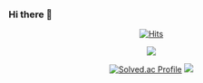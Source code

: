 ### Hi there 👋

<!--
**Jay3404/Jay3404** is a ✨ _special_ ✨ repository because its `README.md` (this file) appears on your GitHub profile.

Here are some ideas to get you started:

- 🔭 I’m currently working on ...
- 🌱 I’m currently learning ...
- 👯 I’m looking to collaborate on ...
- 🤔 I’m looking for help with ...
- 💬 Ask me about ...
- 📫 How to reach me: ...
- 😄 Pronouns: ...
- ⚡ Fun fact: ...
-->

<div align=center> 

  [![Hits](https://hits.seeyoufarm.com/api/count/incr/badge.svg?url=https%3A%2F%2Fgithub.com%2FJay3404&count_bg=%2379C83D&title_bg=%23555555&icon=nucleo.svg&icon_color=%23E7E7E7&title=hits&edge_flat=false)](https://hits.seeyoufarm.com)

  <img src="https://github-readme-stats.vercel.app/api?username=Jay3404&show_icons=true">
  
  [![Solved.ac Profile](http://mazassumnida.wtf/api/v2/generate_badge?boj=jmangel3404)](https://solved.ac/jmangel3404/)
  <img src="https://github-readme-stats.vercel.app/api/top-langs/?username=Jay3404&layout=compact"><br><br>
  
  
  

</div>

